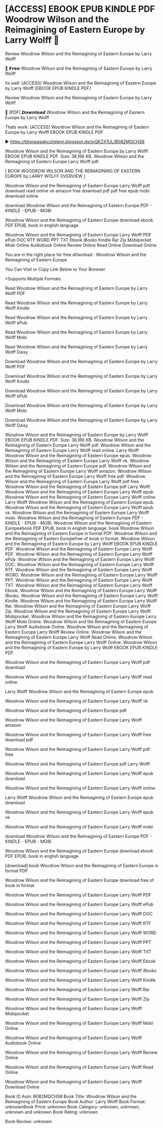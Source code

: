 # [ACCESS] EBOOK EPUB KINDLE PDF Woodrow Wilson and the Reimagining of Eastern Europe by  Larry Wolff 📧
Review Woodrow Wilson and the Reimagining of Eastern Europe by Larry Wolff

💝 𝗙𝗿𝗲𝗲 Woodrow Wilson and the Reimagining of Eastern Europe by Larry Wolff

Its well: [ACCESS] Woodrow Wilson and the Reimagining of Eastern Europe by Larry Wolff [EBOOK EPUB KINDLE PDF]


Review Woodrow Wilson and the Reimagining of Eastern Europe by Larry Wolff

📧 [PDF] 𝘿𝙤𝙬𝙣𝙡𝙤𝙖𝙙 Woodrow Wilson and the Reimagining of Eastern Europe by Larry Wolff

Thats work: [ACCESS] Woodrow Wilson and the Reimagining of Eastern Europe by Larry Wolff EBOOK EPUB KINDLE PDF



▶ https://bbpiwasakiczlglenn.blogspot.de/ioQKZX1UL/B082MQCHS8



Woodrow Wilson and the Reimagining of Eastern Europe by Larry Wolff EBOOK EPUB KINDLE PDF. Size: 38,166 KB. Woodrow Wilson and the Reimagining of Eastern Europe Larry Wolff pdf.

[ BOOK WOODROW WILSON AND THE REIMAGINING OF EASTERN EUROPE by LARRY WOLFF OVERVIEW ]

Woodrow Wilson and the Reimagining of Eastern Europe Larry Wolff pdf download read online vk amazon free download pdf pdf free epub mobi download online

download Woodrow Wilson and the Reimagining of Eastern Europe PDF - KINDLE - EPUB - MOBI

Woodrow Wilson and the Reimagining of Eastern Europe download ebook PDF EPUB, book in english language

Woodrow Wilson and the Reimagining of Eastern Europe Larry Wolff PDF ePub DOC RTF WORD PPT TXT Ebook iBooks Kindle Rar Zip Mobipocket Mobi Online Audiobook Online Review Online Read Online Download Online

You are in the right place for free d0wnload : Woodrow Wilson and the Reimagining of Eastern Europe

You Can Visit or Copy Link Below to Your Browser

*Supports Multiple Formats


Read Woodrow Wilson and the Reimagining of Eastern Europe by Larry Wolff PDF

Read Woodrow Wilson and the Reimagining of Eastern Europe by Larry Wolff Kindle

Read Woodrow Wilson and the Reimagining of Eastern Europe by Larry Wolff ePub

Read Woodrow Wilson and the Reimagining of Eastern Europe by Larry Wolff Mobi

Read Woodrow Wilson and the Reimagining of Eastern Europe by Larry Wolff Daisy

Download Woodrow Wilson and the Reimagining of Eastern Europe by Larry Wolff PDF

Download Woodrow Wilson and the Reimagining of Eastern Europe by Larry Wolff Kindle

Download Woodrow Wilson and the Reimagining of Eastern Europe by Larry Wolff ePub

Download Woodrow Wilson and the Reimagining of Eastern Europe by Larry Wolff Mobi

Download Woodrow Wilson and the Reimagining of Eastern Europe by Larry Wolff Daisy

Woodrow Wilson and the Reimagining of Eastern Europe by Larry Wolff EBOOK EPUB KINDLE PDF. Size: 38,166 KB. Woodrow Wilson and the Reimagining of Eastern Europe Larry Wolff pdf. Woodrow Wilson and the Reimagining of Eastern Europe Larry Wolff read online. Larry Wolff Woodrow Wilson and the Reimagining of Eastern Europe epub. Woodrow Wilson and the Reimagining of Eastern Europe Larry Wolff vk. Woodrow Wilson and the Reimagining of Eastern Europe pdf. Woodrow Wilson and the Reimagining of Eastern Europe Larry Wolff amazon. Woodrow Wilson and the Reimagining of Eastern Europe Larry Wolff free pdf. Woodrow Wilson and the Reimagining of Eastern Europe Larry Wolff pdf free. Woodrow Wilson and the Reimagining of Eastern Europe pdf Larry Wolff. Woodrow Wilson and the Reimagining of Eastern Europe Larry Wolff epub. Woodrow Wilson and the Reimagining of Eastern Europe Larry Wolff online. Larry Wolff Woodrow Wilson and the Reimagining of Eastern Europe epub. Woodrow Wilson and the Reimagining of Eastern Europe Larry Wolff epub vk. Woodrow Wilson and the Reimagining of Eastern Europe Larry Wolff mobi. Woodrow Wilson and the Reimagining of Eastern Europe PDF - KINDLE - EPUB - MOBI. Woodrow Wilson and the Reimagining of Eastern Europeebook PDF EPUB, book in english language. book Woodrow Wilson and the Reimagining of Eastern Europe in format PDF. Woodrow Wilson and the Reimagining of Eastern Europefree of book in format. Woodrow Wilson and the Reimagining of Eastern Europe by Larry Wolff EBOOK EPUB KINDLE PDF. Woodrow Wilson and the Reimagining of Eastern Europe Larry Wolff PDF. Woodrow Wilson and the Reimagining of Eastern Europe Larry Wolff ePub. Woodrow Wilson and the Reimagining of Eastern Europe Larry Wolff DOC. Woodrow Wilson and the Reimagining of Eastern Europe Larry Wolff RTF. Woodrow Wilson and the Reimagining of Eastern Europe Larry Wolff WORD. Woodrow Wilson and the Reimagining of Eastern Europe Larry Wolff PPT. Woodrow Wilson and the Reimagining of Eastern Europe Larry Wolff TXT. Woodrow Wilson and the Reimagining of Eastern Europe Larry Wolff Ebook. Woodrow Wilson and the Reimagining of Eastern Europe Larry Wolff iBooks. Woodrow Wilson and the Reimagining of Eastern Europe Larry Wolff Kindle. Woodrow Wilson and the Reimagining of Eastern Europe Larry Wolff Rar. Woodrow Wilson and the Reimagining of Eastern Europe Larry Wolff Zip. Woodrow Wilson and the Reimagining of Eastern Europe Larry Wolff Mobipocket. Woodrow Wilson and the Reimagining of Eastern Europe Larry Wolff Mobi Online. Woodrow Wilson and the Reimagining of Eastern Europe Larry Wolff Audiobook Online. Woodrow Wilson and the Reimagining of Eastern Europe Larry Wolff Review Online. Woodrow Wilson and the Reimagining of Eastern Europe Larry Wolff Read Online. Woodrow Wilson and the Reimagining of Eastern Europe Larry Wolff Online. Woodrow Wilson and the Reimagining of Eastern Europe by Larry Wolff EBOOK EPUB KINDLE PDF.

Woodrow Wilson and the Reimagining of Eastern Europe Larry Wolff pdf download

Woodrow Wilson and the Reimagining of Eastern Europe Larry Wolff read online

Larry Wolff Woodrow Wilson and the Reimagining of Eastern Europe epub

Woodrow Wilson and the Reimagining of Eastern Europe Larry Wolff vk

Woodrow Wilson and the Reimagining of Eastern Europe pdf

Woodrow Wilson and the Reimagining of Eastern Europe Larry Wolff amazon

Woodrow Wilson and the Reimagining of Eastern Europe Larry Wolff free download pdf

Woodrow Wilson and the Reimagining of Eastern Europe Larry Wolff pdf free

Woodrow Wilson and the Reimagining of Eastern Europe pdf Larry Wolff

Woodrow Wilson and the Reimagining of Eastern Europe Larry Wolff epub download

Woodrow Wilson and the Reimagining of Eastern Europe Larry Wolff online

Larry Wolff Woodrow Wilson and the Reimagining of Eastern Europe epub download

Woodrow Wilson and the Reimagining of Eastern Europe Larry Wolff epub vk

Woodrow Wilson and the Reimagining of Eastern Europe Larry Wolff mobi

download Woodrow Wilson and the Reimagining of Eastern Europe PDF - KINDLE - EPUB - MOBI

Woodrow Wilson and the Reimagining of Eastern Europe download ebook PDF EPUB, book in english language

[download] book Woodrow Wilson and the Reimagining of Eastern Europe in format PDF

Woodrow Wilson and the Reimagining of Eastern Europe download free of book in format

Woodrow Wilson and the Reimagining of Eastern Europe Larry Wolff PDF

Woodrow Wilson and the Reimagining of Eastern Europe Larry Wolff ePub

Woodrow Wilson and the Reimagining of Eastern Europe Larry Wolff DOC

Woodrow Wilson and the Reimagining of Eastern Europe Larry Wolff RTF

Woodrow Wilson and the Reimagining of Eastern Europe Larry Wolff WORD

Woodrow Wilson and the Reimagining of Eastern Europe Larry Wolff PPT

Woodrow Wilson and the Reimagining of Eastern Europe Larry Wolff TXT

Woodrow Wilson and the Reimagining of Eastern Europe Larry Wolff Ebook

Woodrow Wilson and the Reimagining of Eastern Europe Larry Wolff iBooks

Woodrow Wilson and the Reimagining of Eastern Europe Larry Wolff Kindle

Woodrow Wilson and the Reimagining of Eastern Europe Larry Wolff Rar

Woodrow Wilson and the Reimagining of Eastern Europe Larry Wolff Zip

Woodrow Wilson and the Reimagining of Eastern Europe Larry Wolff Mobipocket

Woodrow Wilson and the Reimagining of Eastern Europe Larry Wolff Mobi Online

Woodrow Wilson and the Reimagining of Eastern Europe Larry Wolff Audiobook Online

Woodrow Wilson and the Reimagining of Eastern Europe Larry Wolff Review Online

Woodrow Wilson and the Reimagining of Eastern Europe Larry Wolff Read Online

Woodrow Wilson and the Reimagining of Eastern Europe Larry Wolff Download Online

Book ID Asin: B082MQCHS8
Book Title: Woodrow Wilson and the Reimagining of Eastern Europe
Book Author: Larry Wolff
Book Format: unknownBook Price: unknown
Book Category: unknown, unknown, unknown and unknown
Book Rating: unknown

Book Review: unknown
